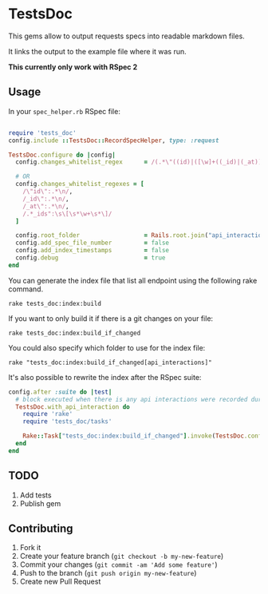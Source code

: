 # TestsDoc

This gems allow to output requests specs into readable markdown files.

It links the output to the example file where it was run.

**This currently only work with RSpec 2**

## Usage

In your `spec_helper.rb` RSpec file:

```ruby

require 'tests_doc'
config.include ::TestsDoc::RecordSpecHelper, type: :request

TestsDoc.configure do |config|
  config.changes_whitelist_regex      = /(.*\"((id)|([\w]+((_id)|(_at))))\":.*\n)|(.*_ids":\s\[\s*\w+\s*\])/ # default: ""

  # OR
  config.changes_whitelist_regexes = [
    /\"id\":.*\n/,
    /_id\":.*\n/,
    /_at\":.*\n/,
    /.*_ids":\s\[\s*\w+\s*\]/
  ]

  config.root_folder                  = Rails.root.join("api_interactions")  # default: tests-doc
  config.add_spec_file_number         = false                                # default: true
  config.add_index_timestamps         = false                                # default: true
  config.debug                        = true                                 # default: false
end

```

You can generate the index file that list all endpoint using the following rake command.

`rake tests_doc:index:build`

If you want to only build it if there is a git changes on your file:

`rake tests_doc:index:build_if_changed`

You could also specify which folder to use for the index file:

`rake "tests_doc:index:build_if_changed[api_interactions]"`

It's also possible to rewrite the index after the RSpec suite:

```ruby
config.after :suite do |test|
  # block executed when there is any api interactions were recorded during the RSpec
  TestsDoc.with_api_interaction do
    require 'rake'
    require 'tests_doc/tasks'

    Rake::Task["tests_doc:index:build_if_changed"].invoke(TestsDoc.configuration.root_folder)
  end
end
```

## TODO

1. Add tests
2. Publish gem

## Contributing

1. Fork it
2. Create your feature branch (`git checkout -b my-new-feature`)
3. Commit your changes (`git commit -am 'Add some feature'`)
4. Push to the branch (`git push origin my-new-feature`)
5. Create new Pull Request

